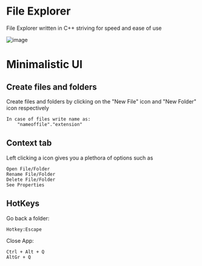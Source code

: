 # File Explorer

File Explorer written in C++ striving for speed and ease of use

![image](https://github.com/Denellyne/FileExplorer/assets/56112881/7b517731-1e60-47b1-8bc0-5a426eece81c)

# Minimalistic UI



## Create files and folders

Create files and folders by clicking on the "New File" icon and "New Folder" icon respectively	

	In case of files write name as:
		"nameoffile"."extension"

## Context tab

Left clicking  a icon gives you a plethora of options such as	

	Open File/Folder
	Rename File/Folder
	Delete File/Folder
	See Properties

## HotKeys
Go back a folder:

	Hotkey:Escape
Close App:

	Ctrl + Alt + Q
	AltGr + Q

